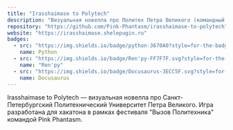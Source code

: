 ```yaml
---
title: "Irasshaimase to Polytech"
description: "Визуальная новелла про Политех Петра Великого (командный проект)"
repository: "https://github.com/Pink-Phantasm/irasshaimase-to-polytech"
website: "https://irasshaimase.shelepugin.ru"
badges:
  - src: "https://img.shields.io/badge/python-3670A0?style=for-the-badge&logo=python&logoColor=ffdd54"
    name: Python
  - src: "https://img.shields.io/badge/Ren'py-FF7F7F.svg?style=for-the-badge&logo=Ren%27Py&logoColor=white"
    name: "Ren'py"
  - src: "https://img.shields.io/badge/Docusaurus-3ECC5F.svg?style=for-the-badge&logo=Docusaurus&logoColor=white"
    name: Docusaurus
---
```


Irasshaimase to Polytech &mdash; визуальная новелла про Санкт-Петербургский
Политехнический Университет Петра Великого. Игра разработана для хакатона в
рамках фестиваля "Вызов Политехника" командой Pink Phantasm.
